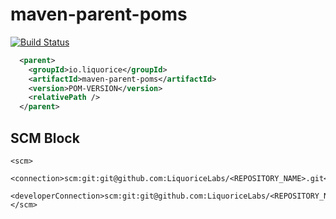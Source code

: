 maven-parent-poms
====================
[![Build Status](https://travis-ci.org/LiquoriceLabs/maven-parent-poms.svg?branch=master)](https://travis-ci.org/LiquoriceLabs/liquorice-config)

```xml
  <parent>
    <groupId>io.liquorice</groupId>
    <artifactId>maven-parent-poms</artifactId>
    <version>POM-VERSION</version>
    <relativePath />
  </parent>
```

## SCM Block

```
<scm>
  <connection>scm:git:git@github.com:LiquoriceLabs/<REPOSITORY_NAME>.git</connection>
  <developerConnection>scm:git:git@github.com:LiquoriceLabs/<REPOSITORY_NAME>.git</developerConnection>
</scm>
```
